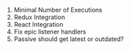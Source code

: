 1. Minimal Number of Executions
2. Redux Integration
3. React Integration
4. Fix epic listener handlers
5. Passive should get latest or outdated?
